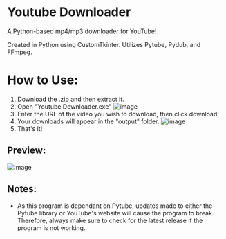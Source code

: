 # Youtube Downloader
A Python-based mp4/mp3 downloader for YouTube!

Created in Python using CustomTkinter. Utilizes Pytube, Pydub, and FFmpeg.

# How to Use:
1. Download the .zip and then extract it.
2. Open "Youtube Downloader.exe"
![image](https://github.com/HiddenGrotto/Youtube-downloader/assets/138426946/a696e3f2-7cbb-4845-94b6-8457306c01aa)
3. Enter the URL of the video you wish to download, then click download!
4. Your downloads will appear in the "output" folder.
![image](https://github.com/HiddenGrotto/Youtube-downloader/assets/138426946/f95ffce5-68f5-4c09-9380-1f6a3ec640e4)
5. That's it!

## Preview:
![image](https://github.com/HiddenGrotto/Youtube-downloader/assets/138426946/431adade-d3dc-489e-af68-e7aa6471ffb4)

## Notes:
- As this program is dependant on Pytube, updates made to either the Pytube library or YouTube's website will cause the program to break. Therefore, always make sure to check for the latest release if the program is not working.

